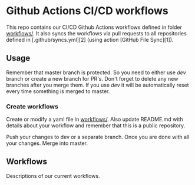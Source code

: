 # Github Actions CI/CD workflows

This repo contains our CI/CD Github Actions workflows defined in folder [workflows/](.github/workflows/).
It also syncs the workflows via pull requests to all repositories defined in [.github/syncs.yml][2] (using action [GitHub File Sync][1]).

## Usage

Remember that master branch is protected. So you need to either use *dev* branch or create a new branch for PR's. Don't forget to delete any new branches after you merge them. If you use *dev* it will be automatically reset every time something is merged to master.

### Create workflows

Create or modify a yaml file in [workflows/](.github/workflows/). Also update README.md with details about your workflow and remember that this is a public repository.

Push your changes to dev or a separate branch. Once you are done with all your changes. Merge into master.

## Workflows

Descriptions of our current workflows.
